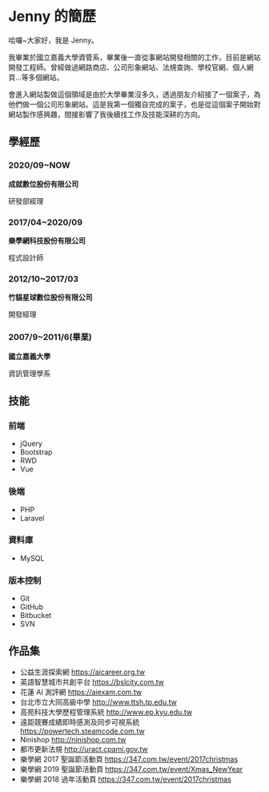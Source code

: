 # Jenny 的簡歷
哈囉~大家好，我是 Jenny。

我畢業於國立嘉義大學資管系，畢業後一直從事網站開發相關的工作，目前是網站開發工程師。曾經做過網路商店、公司形象網站、法規查詢、學校官網、個人網頁…等多個網站。

會進入網站製做這個領域是由於大學畢業沒多久，透過朋友介紹接了一個案子，為他們做一個公司形象網站。這是我第一個獨自完成的案子，也是從這個案子開始對網站製作感興趣，間接影響了我後續找工作及技能深耕的方向。
## 學經歷
### 2020/09~NOW
**成就數位股份有限公司**

研發部經理
### 2017/04~2020/09
**樂學網科技股份有限公司**

程式設計師
### 2012/10~2017/03
**竹貓星球數位股份有限公司**

開發經理
### 2007/9~2011/6(畢業)
**國立嘉義大學**

資訊管理學系
## 技能
### 前端
* jQuery
* Bootstrap
* RWD
* Vue
### 後端
* PHP
* Laravel
### 資料庫
* MySQL
### 版本控制
* Git
* GitHub
* Bitbucket
* SVN
## 作品集
* 公益生涯探索網 <https://aicareer.org.tw>
* 英語智慧城市共創平台 <https://bslcity.com.tw>
* 花蓮 AI 測評網 <https://aiexam.com.tw>
* 台北市立大同高級中學 <http://www.ttsh.tp.edu.tw>
* 高苑科技大學歷程管理系統 <http://www.ep.kyu.edu.tw>
* 遠距競賽成績即時感測及同步可視系統 <https://powertech.steamcode.com.tw>
* Ninishop <http://ninishop.com.tw>
* 都市更新法規 <http://uract.cpami.gov.tw>
* 樂學網 2017 聖誕節活動頁 <https://347.com.tw/event/2017christmas>
* 樂學網 2019 聖誕節活動頁 <https://347.com.tw/event/Xmas_NewYear>
* 樂學網 2018 過年活動頁 <https://347.com.tw/event/2017christmas>
